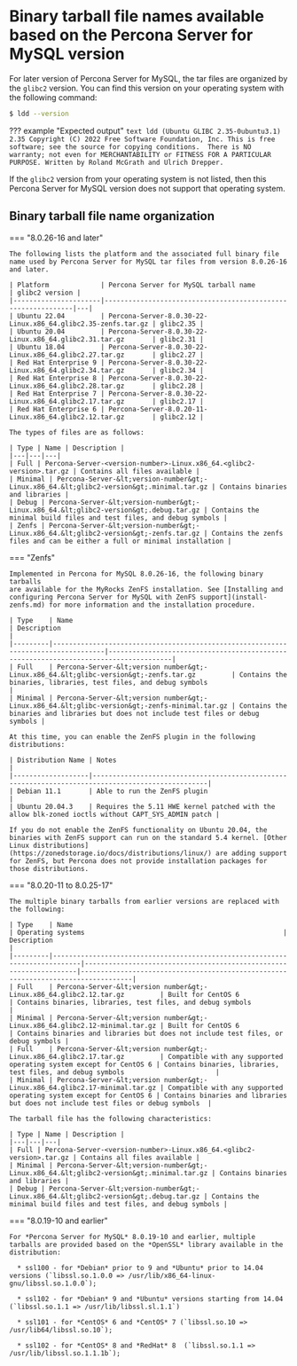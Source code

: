 # Binary tarball file names available based on the Percona Server for MySQL version 

For later version of Percona Server for MySQL, the tar files are organized by the `glibc2` version. You can find this version on your operating system with the following command:

```{.bash data-prompt="$"}
$ ldd --version
```

??? example "Expected output"
    ```text
    ldd (Ubuntu GLIBC 2.35-0ubuntu3.1) 2.35
    Copyright (C) 2022 Free Software Foundation, Inc.
    This is free software; see the source for copying conditions.  There is NO
    warranty; not even for MERCHANTABILITY or FITNESS FOR A PARTICULAR PURPOSE.
    Written by Roland McGrath and Ulrich Drepper.
    ```

If the `glibc2` version from your operating system is not listed, then this Percona Server for MySQL version does not support that operating system.

## Binary tarball file name organization


=== "8.0.26-16 and later"

    The following lists the platform and the associated full binary file name used by Percona Server for MySQL tar files from version 8.0.26-16 and later.

    | Platform             | Percona Server for MySQL tarball name                    | glibc2 version |
    |----------------------|--------------------------------------------------------------|---|
    | Ubuntu 22.04         | Percona-Server-8.0.30-22-Linux.x86_64.glibc2.35-zenfs.tar.gz | glibc2.35 |
    | Ubuntu 20.04         | Percona-Server-8.0.30-22-Linux.x86_64.glibc2.31.tar.gz       | glibc2.31 |
    | Ubuntu 18.04         | Percona-Server-8.0.30-22-Linux.x86_64.glibc2.27.tar.gz       | glibc2.27 |
    | Red Hat Enterprise 9 | Percona-Server-8.0.30-22-Linux.x86_64.glibc2.34.tar.gz       | glibc2.34 |
    | Red Hat Enterprise 8 | Percona-Server-8.0.30-22-Linux.x86_64.glibc2.28.tar.gz       | glibc2.28 |
    | Red Hat Enterprise 7 | Percona-Server-8.0.30-22-Linux.x86_64.glibc2.17.tar.gz       | glibc2.17 |
    | Red Hat Enterprise 6 | Percona-Server-8.0.20-11-Linux.x86_64.glibc2.12.tar.gz       | glibc2.12 |

    The types of files are as follows:

    | Type | Name | Description |
    |---|---|---|
    | Full | Percona-Server-<version-number>-Linux.x86_64.<glibc2-version>.tar.gz | Contains all files available |
    | Minimal | Percona-Server-&lt;version-number&gt;-Linux.x86_64.&lt;glibc2-version&gt;.minimal.tar.gz | Contains binaries and libraries |
    | Debug | Percona-Server-&lt;version-number&gt;-Linux.x86_64.&lt;glibc2-version&gt;.debug.tar.gz | Contains the minimal build files and test files, and debug symbols |
    | Zenfs | Percona-Server-&lt;version-number&gt;-Linux.x86_64.&lt;glibc2-version&gt;-zenfs.tar.gz | Contains the zenfs files and can be either a full or minimal installation |

=== "Zenfs"

    Implemented in Percona for MySQL 8.0.26-16, the following binary tarballs
    are available for the MyRocks ZenFS installation. See [Installing and configuring Percona Server for MySQL with ZenFS support](install-zenfs.md) for more information and the installation procedure.

    | Type    | Name                                                                              | Description                                                                          |
    |---------|-----------------------------------------------------------------------------------|--------------------------------------------------------------------------------------|
    | Full    | Percona-Server-&lt;version number&gt;-Linux.x86_64.&lt;glibc-version&gt;-zenfs.tar.gz         | Contains the binaries, libraries, test files, and debug symbols                      |
    | Minimal | Percona-Server-&lt;version number&gt;-Linux.x86_64.&lt;glibc-version&gt;-zenfs-minimal.tar.gz | Contains the binaries and libraries but does not include test files or debug symbols |

    At this time, you can enable the ZenFS plugin in the following distributions:

    | Distribution Name | Notes                                                                                             |
    |-------------------|---------------------------------------------------------------------------------------------------|
    | Debian 11.1       | Able to run the ZenFS plugin                                                                      |
    | Ubuntu 20.04.3    | Requires the 5.11 HWE kernel patched with the allow blk-zoned ioctls without CAPT_SYS_ADMIN patch |

    If you do not enable the ZenFS functionality on Ubuntu 20.04, the binaries with ZenFS support can run on the standard 5.4 kernel. [Other Linux distributions](https://zonedstorage.io/docs/distributions/linux/) are adding support for ZenFS, but Percona does not provide installation packages for those distributions.

=== "8.0.20-11 to 8.0.25-17"

    The multiple binary tarballs from earlier versions are replaced with the following:

    | Type    | Name                                                                        | Operating systems                                                  | Description                                                                       |
    |---------|-----------------------------------------------------------------------------|--------------------------------------------------------------------|-----------------------------------------------------------------------------------|
    | Full    | Percona-Server-&lt;version number&gt;-Linux.x86_64.glibc2.12.tar.gz         | Built for CentOS 6                                                 | Contains binaries, libraries, test files, and debug symbols                       |
    | Minimal | Percona-Server-&lt;version number&gt;-Linux.x86_64.glibc2.12-minimal.tar.gz | Built for CentOS 6                                                 | Contains binaries and libraries but does not include test files, or debug symbols |
    | Full    | Percona-Server-&lt;version number&gt;-Linux.x86_64.glibc2.17.tar.gz         | Compatible with any supported operating system except for CentOS 6 | Contains binaries, libraries, test files, and debug symbols                       |
    | Minimal | Percona-Server-&lt;version number&gt;-Linux.x86_64.glibc2.17-minimal.tar.gz | Compatible with any supported operating system except for CentOS 6 | Contains binaries and libraries but does not include test files or debug symbols  |

    The tarball file has the following characteristics:

    | Type | Name | Description |
    |---|---|---|
    | Full | Percona-Server-<version-number>-Linux.x86_64.<glibc2-version>.tar.gz | Contains all files available |
    | Minimal | Percona-Server-&lt;version-number&gt;-Linux.x86_64.&lt;glibc2-version&gt;.minimal.tar.gz | Contains binaries and libraries |
    | Debug | Percona-Server-&lt;version-number&gt;-Linux.x86_64.&lt;glibc2-version&gt;.debug.tar.gz | Contains the minimal build files and test files, and debug symbols |

=== "8.0.19-10 and earlier"

    For *Percona Server for MySQL* 8.0.19-10 and earlier, multiple tarballs are provided based on the *OpenSSL* library available in the distribution:

      * ssl100 - for *Debian* prior to 9 and *Ubuntu* prior to 14.04 versions (`libssl.so.1.0.0 => /usr/lib/x86_64-linux-gnu/libssl.so.1.0.0`);

      * ssl102 - for *Debian* 9 and *Ubuntu* versions starting from 14.04 (`libssl.so.1.1 => /usr/lib/libssl.sl.1.1`)

      * ssl101 - for *CentOS* 6 and *CentOS* 7 (`libssl.so.10 => /usr/lib64/libssl.so.10`);

      * ssl102 - for *CentOS* 8 and *RedHat* 8  (`libssl.so.1.1 => /usr/lib/libssl.so.1.1.1b`);

